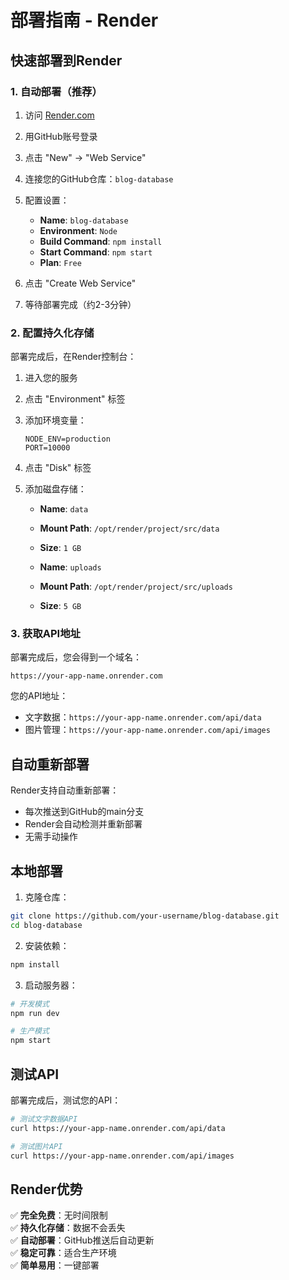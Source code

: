 # 部署指南 - Render

## 快速部署到Render

### 1. 自动部署（推荐）

1. 访问 [Render.com](https://render.com)
2. 用GitHub账号登录
3. 点击 "New" → "Web Service"
4. 连接您的GitHub仓库：`blog-database`
5. 配置设置：
   - **Name**: `blog-database`
   - **Environment**: `Node`
   - **Build Command**: `npm install`
   - **Start Command**: `npm start`
   - **Plan**: `Free`

6. 点击 "Create Web Service"
7. 等待部署完成（约2-3分钟）

### 2. 配置持久化存储

部署完成后，在Render控制台：

1. 进入您的服务
2. 点击 "Environment" 标签
3. 添加环境变量：
   ```
   NODE_ENV=production
   PORT=10000
   ```

4. 点击 "Disk" 标签
5. 添加磁盘存储：
   - **Name**: `data`
   - **Mount Path**: `/opt/render/project/src/data`
   - **Size**: `1 GB`

   - **Name**: `uploads`
   - **Mount Path**: `/opt/render/project/src/uploads`
   - **Size**: `5 GB`

### 3. 获取API地址

部署完成后，您会得到一个域名：
```
https://your-app-name.onrender.com
```

您的API地址：
- 文字数据：`https://your-app-name.onrender.com/api/data`
- 图片管理：`https://your-app-name.onrender.com/api/images`

## 自动重新部署

Render支持自动重新部署：
- 每次推送到GitHub的main分支
- Render会自动检测并重新部署
- 无需手动操作

## 本地部署

1. 克隆仓库：
```bash
git clone https://github.com/your-username/blog-database.git
cd blog-database
```

2. 安装依赖：
```bash
npm install
```

3. 启动服务器：
```bash
# 开发模式
npm run dev

# 生产模式
npm start
```

## 测试API

部署完成后，测试您的API：

```bash
# 测试文字数据API
curl https://your-app-name.onrender.com/api/data

# 测试图片API
curl https://your-app-name.onrender.com/api/images
```

## Render优势

✅ **完全免费**：无时间限制  
✅ **持久化存储**：数据不会丢失  
✅ **自动部署**：GitHub推送后自动更新  
✅ **稳定可靠**：适合生产环境  
✅ **简单易用**：一键部署 